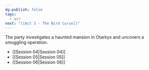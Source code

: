 ```yaml
---
dg-publish: false
tags:
  - act
next: "[[Act 3 - The Bird Curse]]"
---
```


The party investigates a haunted mansion in Otarkys and uncovers a smuggling operation.

- [[Session 04|Session 04]]
- [[Session 05|Session 05]]
- [[Session 06|Session 06]]
